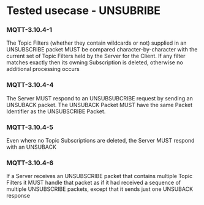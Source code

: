 # Tested usecase - UNSUBRIBE
### MQTT-3.10.4-1
The Topic Filters (whether they contain wildcards or not) supplied in an 
UNSUBSCRIBE packet MUST be compared character-by-character with the current 
set of Topic Filters held by the Server for the Client. If any filter matches 
exactly then its owning Subscription is deleted, otherwise no additional 
processing occurs
### MQTT-3.10.4-4
The Server MUST respond to an UNSUBSUBCRIBE request by sending an UNSUBACK packet. 
The UNSUBACK Packet MUST have the same Packet Identifier as the UNSUBSCRIBE 
Packet.
### MQTT-3.10.4-5
Even where no Topic Subscriptions are deleted, the Server MUST respond with an 
UNSUBACK
### MQTT-3.10.4-6
If a Server receives an UNSUBSCRIBE packet that contains multiple Topic Filters 
it MUST handle that packet as if it had received a sequence of multiple 
UNSUBSCRIBE packets, except that it sends just one UNSUBACK response
